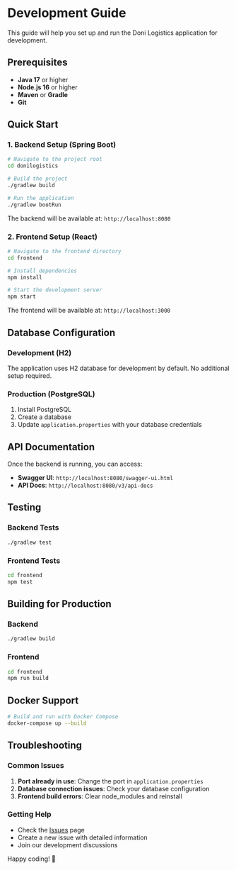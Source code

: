 # Development Guide

This guide will help you set up and run the Doni Logistics application for development.

## Prerequisites

- **Java 17** or higher
- **Node.js 16** or higher
- **Maven** or **Gradle**
- **Git**

## Quick Start

### 1. Backend Setup (Spring Boot)

```bash
# Navigate to the project root
cd donilogistics

# Build the project
./gradlew build

# Run the application
./gradlew bootRun
```

The backend will be available at: `http://localhost:8080`

### 2. Frontend Setup (React)

```bash
# Navigate to the frontend directory
cd frontend

# Install dependencies
npm install

# Start the development server
npm start
```

The frontend will be available at: `http://localhost:3000`

## Database Configuration

### Development (H2)
The application uses H2 database for development by default. No additional setup required.

### Production (PostgreSQL)
1. Install PostgreSQL
2. Create a database
3. Update `application.properties` with your database credentials

## API Documentation

Once the backend is running, you can access:
- **Swagger UI**: `http://localhost:8080/swagger-ui.html`
- **API Docs**: `http://localhost:8080/v3/api-docs`

## Testing

### Backend Tests
```bash
./gradlew test
```

### Frontend Tests
```bash
cd frontend
npm test
```

## Building for Production

### Backend
```bash
./gradlew build
```

### Frontend
```bash
cd frontend
npm run build
```

## Docker Support

```bash
# Build and run with Docker Compose
docker-compose up --build
```

## Troubleshooting

### Common Issues

1. **Port already in use**: Change the port in `application.properties`
2. **Database connection issues**: Check your database configuration
3. **Frontend build errors**: Clear node_modules and reinstall

### Getting Help

- Check the [Issues](https://github.com/MusehailuDev/donilogistics/issues) page
- Create a new issue with detailed information
- Join our development discussions

Happy coding! 🚀
